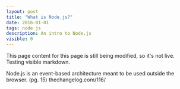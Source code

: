 ```yaml
---
layout: post
title: "What is Node.js?"
date: 2016-01-01
tags: node js
description: An intro to Node.js
visible: 0
---
```


This page content for this page is still being modified, so it's not live.  Testing visible markdown.

Node.js is an event-based architecture meant to be used outside the browser. (pg. 15)
thechangelog.com/116/
